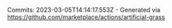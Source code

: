Commits: 2023-03-05T14:14:17.553Z - Generated via https://github.com/marketplace/actions/artificial-grass
<br>
